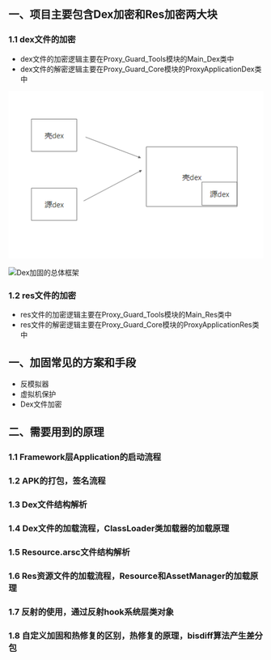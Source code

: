 ## 一、项目主要包含Dex加密和Res加密两大块

### 1.1 dex文件的加密

- dex文件的加密逻辑主要在Proxy_Guard_Tools模块的Main_Dex类中
- dex文件的解密逻辑主要在Proxy_Guard_Core模块的ProxyApplicationDex类中

![Dex加固的方案](picture/01_加固的方案.png)

![Dex加固的总体框架](picture/02_加固的整个流程.png)

### 1.2 res文件的加密

- res文件的加密逻辑主要在Proxy_Guard_Tools模块的Main_Res类中
- res文件的解密逻辑主要在Proxy_Guard_Core模块的ProxyApplicationRes类中

## 一、加固常见的方案和手段

- 反模拟器
- 虚拟机保护
- Dex文件加密

## 二、需要用到的原理

### 1.1 Framework层Application的启动流程

### 1.2 APK的打包，签名流程

### 1.3 Dex文件结构解析

### 1.4 Dex文件的加载流程，ClassLoader类加载器的加载原理

### 1.5 Resource.arsc文件结构解析

### 1.6 Res资源文件的加载流程，Resource和AssetManager的加载原理

### 1.7 反射的使用，通过反射hook系统层类对象

### 1.8 自定义加固和热修复的区别，热修复的原理，bisdiff算法产生差分包